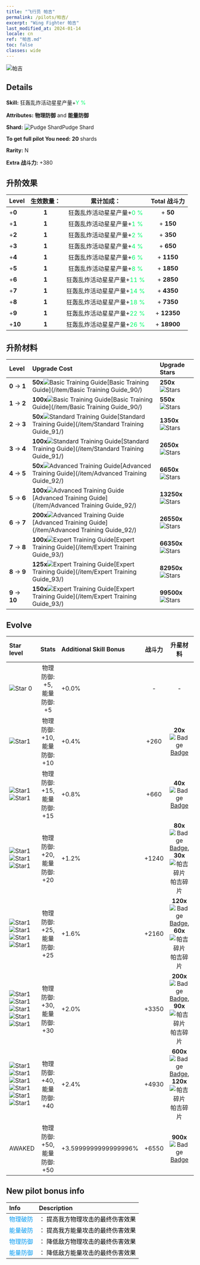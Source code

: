 ```yaml
---
title: "飞行员 帕吉"
permalink: /pilots/帕吉/
excerpt: "Wing Fighter 帕吉"
last_modified_at: 2024-01-14
locale: cn
ref: "帕吉.md"
toc: false
classes: wide
---
```



 ![帕吉](/images/pilots/aviator_piece_3010.png)

## Details

 **Skill:** 狂轰乱炸活动星星产量+<span style="color: #03ff6b">Y %</span><br/><span style="color: #000000;"></span> 

 **Attributes:** **物理防御** and **能量防御**

 **Shard:** ![Pudge Shard](/images/pilots/Pudge_Shard_p.png)Pudge Shard 

 **To get full pilot You need:** **20** shards 

 **Rarity:** N 

 **Extra 战斗力:** +380 



## 升阶效果

  |  Level | 生效数量： |     累计加成：    | Total 战斗力 |
  |:----|:-----:|:-------------------:|:-------:|
  | +**0**  | **1**  | 狂轰乱炸活动星星产量+<span style="color: #03ff6b">0 %</span><br/><span style="color: #000000;"></span>  | + **50** |
  | +**1**  | **1**  | 狂轰乱炸活动星星产量+<span style="color: #03ff6b">1 %</span><br/><span style="color: #000000;"></span>  | + **150** |
  | +**2**  | **1**  | 狂轰乱炸活动星星产量+<span style="color: #03ff6b">2 %</span><br/><span style="color: #000000;"></span>  | + **350** |
  | +**3**  | **1**  | 狂轰乱炸活动星星产量+<span style="color: #03ff6b">4 %</span><br/><span style="color: #000000;"></span>  | + **650** |
  | +**4**  | **1**  | 狂轰乱炸活动星星产量+<span style="color: #03ff6b">6 %</span><br/><span style="color: #000000;"></span>  | + **1150** |
  | +**5**  | **1**  | 狂轰乱炸活动星星产量+<span style="color: #03ff6b">8 %</span><br/><span style="color: #000000;"></span>  | + **1850** |
  | +**6**  | **1**  | 狂轰乱炸活动星星产量+<span style="color: #03ff6b">11 %</span><br/><span style="color: #000000;"></span>  | + **2850** |
  | +**7**  | **1**  | 狂轰乱炸活动星星产量+<span style="color: #03ff6b">14 %</span><br/><span style="color: #000000;"></span>  | + **4350** |
  | +**8**  | **1**  | 狂轰乱炸活动星星产量+<span style="color: #03ff6b">18 %</span><br/><span style="color: #000000;"></span>  | + **7350** |
  | +**9**  | **1**  | 狂轰乱炸活动星星产量+<span style="color: #03ff6b">22 %</span><br/><span style="color: #000000;"></span>  | + **12350** |
  | +**10**  | **1**  | 狂轰乱炸活动星星产量+<span style="color: #03ff6b">26 %</span><br/><span style="color: #000000;"></span>  | + **18900** |




## 升阶材料

  |  Level |      Upgrade Cost   |  Upgrade Stars  |
  |:-------|:--------------------|:----------------|
  | **0** -> **1**  | **50x**![Basic Training Guide](/images/item/Basic_Training_Guide_p.png)[Basic Training Guide](/item/Basic Training Guide_90/) | **250x**![Stars](/images/item/Stars_p.png) |
  | **1** -> **2**  | **100x**![Basic Training Guide](/images/item/Basic_Training_Guide_p.png)[Basic Training Guide](/item/Basic Training Guide_90/) | **550x**![Stars](/images/item/Stars_p.png) |
  | **2** -> **3**  | **50x**![Standard Training Guide](/images/item/Standard_Training_Guide_p.png)[Standard Training Guide](/item/Standard Training Guide_91/) | **1350x**![Stars](/images/item/Stars_p.png) |
  | **3** -> **4**  | **100x**![Standard Training Guide](/images/item/Standard_Training_Guide_p.png)[Standard Training Guide](/item/Standard Training Guide_91/) | **2650x**![Stars](/images/item/Stars_p.png) |
  | **4** -> **5**  | **50x**![Advanced Training Guide](/images/item/Advanced_Training_Guide_p.png)[Advanced Training Guide](/item/Advanced Training Guide_92/) | **6650x**![Stars](/images/item/Stars_p.png) |
  | **5** -> **6**  | **100x**![Advanced Training Guide](/images/item/Advanced_Training_Guide_p.png)[Advanced Training Guide](/item/Advanced Training Guide_92/) | **13250x**![Stars](/images/item/Stars_p.png) |
  | **6** -> **7**  | **200x**![Advanced Training Guide](/images/item/Advanced_Training_Guide_p.png)[Advanced Training Guide](/item/Advanced Training Guide_92/) | **26550x**![Stars](/images/item/Stars_p.png) |
  | **7** -> **8**  | **100x**![Expert Training Guide](/images/item/Expert_Training_Guide_p.png)[Expert Training Guide](/item/Expert Training Guide_93/) | **66350x**![Stars](/images/item/Stars_p.png) |
  | **8** -> **9**  | **125x**![Expert Training Guide](/images/item/Expert_Training_Guide_p.png)[Expert Training Guide](/item/Expert Training Guide_93/) | **82950x**![Stars](/images/item/Stars_p.png) |
  | **9** -> **10**  | **150x**![Expert Training Guide](/images/item/Expert_Training_Guide_p.png)[Expert Training Guide](/item/Expert Training Guide_93/) | **99500x**![Stars](/images/item/Stars_p.png) |




## Evolve

  |  Star level | Stats | Additional Skill Bonus | 战斗力 | 升星材料 | Awake Costs Shards |
  |:------------|:-----:|:-------------------|:----------------:|:--------------------:|:-------------|
  | ![Star 0](/images/s0.png)  | 物理防御: +5, 能量防御: +5  | +0.0%  | -  | -  |  |
  | ![Star1](/images/s1.png)  | 物理防御: +10, 能量防御: +10  | +0.4%  | +260  | **20x**![Badge](/images/item/Badge_p.png)[Badge](/item/Badge_94/)  |  |
  | ![Star1](/images/s1.png)![Star1](/images/s1.png)  | 物理防御: +15, 能量防御: +15  | +0.8%  | +660  | **40x**![Badge](/images/item/Badge_p.png)[Badge](/item/Badge_94/)  |  |
  | ![Star1](/images/s1.png)![Star1](/images/s1.png)![Star1](/images/s1.png)  | 物理防御: +20, 能量防御: +20  | +1.2%  | +1240  | **80x**![Badge](/images/item/Badge_p.png)[Badge](/item/Badge_94/), **30x**![帕吉碎片](/images/pilots/Pudge_Shard_p.png)帕吉碎片  |  |
  | ![Star1](/images/s1.png)![Star1](/images/s1.png)![Star1](/images/s1.png)![Star1](/images/s1.png)  | 物理防御: +25, 能量防御: +25  | +1.6%  | +2160  | **120x**![Badge](/images/item/Badge_p.png)[Badge](/item/Badge_94/), **60x**![帕吉碎片](/images/pilots/Pudge_Shard_p.png)帕吉碎片  |  |
  | ![Star1](/images/s1.png)![Star1](/images/s1.png)![Star1](/images/s1.png)![Star1](/images/s1.png)![Star1](/images/s1.png)  | 物理防御: +30, 能量防御: +30  | +2.0%  | +3350  | **200x**![Badge](/images/item/Badge_p.png)[Badge](/item/Badge_94/), **90x**![帕吉碎片](/images/pilots/Pudge_Shard_p.png)帕吉碎片  |  |
  | ![Star1](/images/s1.png)![Star1](/images/s1.png)![Star1](/images/s1.png)![Star1](/images/s1.png)![Star1](/images/s1.png)![Star1](/images/s1.png)  | 物理防御: +40, 能量防御: +40  | +2.4%  | +4930  | **600x**![Badge](/images/item/Badge_p.png)[Badge](/item/Badge_94/), **120x**![帕吉碎片](/images/pilots/Pudge_Shard_p.png)帕吉碎片  |  |
  | AWAKED  | 物理防御: +50, 能量防御: +50  | +3.5999999999999996%  | +6550  | **900x**![Badge](/images/item/Badge_p.png)[Badge](/item/Badge_94/)  |  ![N](/images/pilots/N_p.png) x1060 |



## New pilot bonus info

  |  Info |  Description |
  |:------|:-------------|
  | <span style="color: #0099f2">物理破防</span> | <span style="color: #000000;">： 提高我方物理攻击的最终伤害效果</span> |
  | <span style="color: #0099f2">能量破防</span> | <span style="color: #000000;">： 提高我方能量攻击的最终伤害效果</span> |
  | <span style="color: #0099f2">物理防御</span> | <span style="color: #000000;">： 降低敌方物理攻击的最终伤害效果</span> |
  | <span style="color: #0099f2">能量防御</span> | <span style="color: #000000;">： 降低敌方能量攻击的最终伤害效果</span> |

